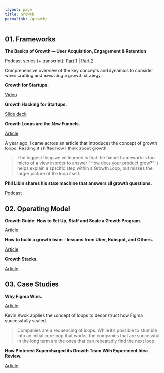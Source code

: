 ```yaml
---
layout: page
title: Growth
permalink: /growth/
---
```


## 01. Frameworks

**The Basics of Growth — User Acquisition, Engagement & Retention**

Podcast series (+ transcript): [Part 1](https://a16z.com/2018/08/08/growth-user-acquisition/) | [Part 2](https://a16z.com/2018/08/09/growth-engagement-retention/)

Comprehensive overview of the key concepts and dynamics to consider when crafting and executing a growth strategy.

**Growth for Startups.**

[Video](https://youtu.be/6lY9CYIY4pQ)

**Growth Hacking for Startups.**

[Slide deck](https://andrewchen.co/investor-metrics-deck/)

**Growth Loops are the New Funnels.**

[Article](https://www.reforge.com/blog/growth-loops)

A year ago, I came across an article that introduces the concept of growth loops. Reading it shifted how I think about growth.

> The biggest thing we've learned is that the funnel framework is too micro of a view in order to answer “How does your product grow?” It helps explain a specific step within a Growth Loop, but misses the larger picture of the loop itself.

**Phil Libin  shares his state machine that answers all growth questions.**

[Podcast](https://thisweekinstartups.com/e994-all-turtles-ceo-phil-libin-shares-his-state-machine-that-answers-all-growth-questions-future-of-early-stage-vc-w-pete-flint-nfx-rebecca-lynn-canvas-ventures-dave-samuel-freestyle-capital/)

## 02. Operating Model

**Growth Guide: How to Set Up, Staff and Scale a Growth Program.**

[Article](https://www.ycombinator.com/library/59-how-to-set-up-hire-and-scale-a-growth-strategy-and-team)

**How to build a growth team – lessons from Uber, Hubspot, and Others.**

[Article](https://andrewchen.co/how-to-build-a-growth-team/)

**Growth Stacks.**

[Article](https://news.greylock.com/growth-stacks-a-quantitative-look-into-the-tools-growth-teams-use-3829b22f8aa8)

## 03. Case Studies

**Why Figma Wins.**

[Article](https://kwokchain.com/2020/06/19/why-figma-wins/)

Kevin Kwok applies the concept of loops to deconstruct how Figma successfully scaled.

> Companies are a sequencing of loops. While it’s possible to stumble into an initial core loop that works, the companies that are successful in the long term are the ones that can repeatedly find the next loop.

**How Pinterest Supercharged its Growth Team With Experiment Idea Review.**

[Article](https://medium.com/pinterest-engineering/how-pinterest-supercharged-its-growth-team-with-experiment-idea-review-fd6571a02fb8)